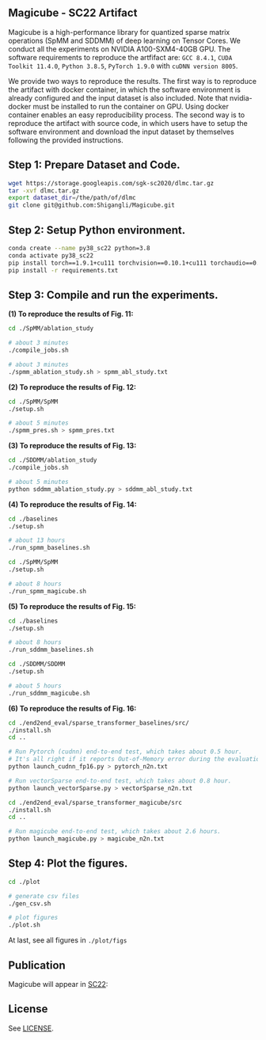 ## Magicube - SC22 Artifact

Magicube is a high-performance library for quantized sparse matrix operations (SpMM and SDDMM) of deep learning on Tensor Cores. We conduct all the experiments on NVIDIA A100-SXM4-40GB GPU. The software requirements to reproduce the artfifact are: `GCC 8.4.1`, `CUDA Toolkit 11.4.0`, `Python 3.8.5`, `PyTorch 1.9.0` with `cuDNN version 8005`.

We provide two ways to reproduce the results. The first way is to reproduce the artifact with docker container, in which the software environment is already configured and the input dataset is also included. Note that nvidia-docker must be installed to run the container on GPU. Using docker container enables an easy reproducibility process. The second way is to reproduce the artifact with source code, in which users have to setup the software environment and download the input dataset by themselves following the provided instructions.

## Step 1: Prepare Dataset and Code.

```bash
wget https://storage.googleapis.com/sgk-sc2020/dlmc.tar.gz
tar -xvf dlmc.tar.gz
export dataset_dir=/the/path/of/dlmc
git clone git@github.com:Shigangli/Magicube.git
``` 

## Step 2: Setup Python environment.

```bash
conda create --name py38_sc22 python=3.8
conda activate py38_sc22
pip install torch==1.9.1+cu111 torchvision==0.10.1+cu111 torchaudio==0.9.1 -f https://download.pytorch.org/whl/torch_stable.html
pip install -r requirements.txt
``` 

## Step 3: Compile and run the experiments.

**(1) To reproduce the results of Fig. 11:**

```bash
cd ./SpMM/ablation_study

# about 3 minutes
./compile_jobs.sh

# about 3 minutes
./spmm_ablation_study.sh > spmm_abl_study.txt
``` 

**(2) To reproduce the results of Fig. 12:**

```bash
cd ./SpMM/SpMM
./setup.sh

# about 5 minutes
./spmm_pres.sh > spmm_pres.txt
``` 

**(3) To reproduce the results of Fig. 13:**

```bash
cd ./SDDMM/ablation_study
./compile_jobs.sh

# about 5 minutes
python sddmm_ablation_study.py > sddmm_abl_study.txt
``` 

**(4) To reproduce the results of Fig. 14:**

```bash
cd ./baselines
./setup.sh

# about 13 hours
./run_spmm_baselines.sh
``` 

```bash
cd ./SpMM/SpMM
./setup.sh

# about 8 hours
./run_spmm_magicube.sh
``` 

**(5) To reproduce the results of Fig. 15:**

```bash
cd ./baselines
./setup.sh

# about 8 hours
./run_sddmm_baselines.sh
``` 

```bash
cd ./SDDMM/SDDMM
./setup.sh

# about 5 hours
./run_sddmm_magicube.sh
``` 

**(6) To reproduce the results of Fig. 16:**
  
```bash
cd ./end2end_eval/sparse_transformer_baselines/src/
./install.sh
cd ..

# Run Pytorch (cudnn) end-to-end test, which takes about 0.5 hour. 
# It's all right if it reports Out-of-Memory error during the evaluation.
python launch_cudnn_fp16.py > pytorch_n2n.txt

# Run vectorSparse end-to-end test, which takes about 0.8 hour.
python launch_vectorSparse.py > vectorSparse_n2n.txt
``` 

```bash
cd ./end2end_eval/sparse_transformer_magicube/src
./install.sh
cd ..

# Run magicube end-to-end test, which takes about 2.6 hours.
python launch_magicube.py > magicube_n2n.txt
``` 


## Step 4: Plot the figures.
```bash
cd ./plot

# generate csv files
./gen_csv.sh

# plot figures
./plot.sh
``` 
At last, see all figures in `./plot/figs`


<!--
## Alternate identifier:

https://github.com/Shigangli/Magicube
-->

Publication
-----------
Magicube will appear in [SC22](https://sc22.supercomputing.org/):
<!--
```bibtex
@inproceedings{li2022efficient,
  title={Efficient Quantized Sparse Matrix Operations on Tensor Cores},
  author={Li, Shigang and Osawa, Kazuki and Hoefler, Torsten},
  booktitle={International Conference for High Performance Computing, Networking, Storage and Analysis (SC22)},
  year={2022}
}
```
-->

## License

See [LICENSE](LICENSE).
